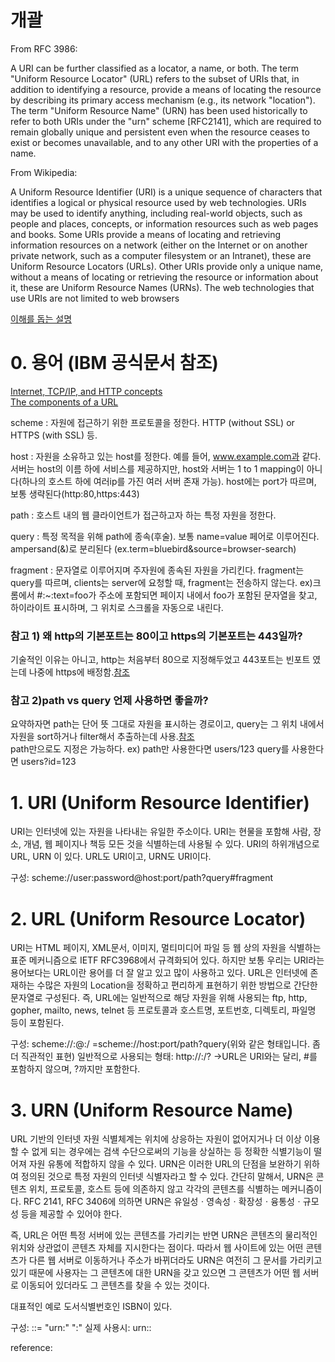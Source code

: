 
# 개괄

From RFC 3986:

A URI can be further classified as a locator, a name, or both. The term "Uniform Resource Locator" (URL) refers to the subset of URIs that, 
in addition to identifying a resource, provide a means of locating the resource by describing its primary access mechanism (e.g., its network "location"). 
The term "Uniform Resource Name" (URN) has been used historically to refer to both URIs under the "urn" scheme [RFC2141], 
which are required to remain globally unique and persistent even when the resource ceases to exist or becomes unavailable, and to any other URI with the properties of a name.

From Wikipedia:

A Uniform Resource Identifier (URI) is a unique sequence of characters that identifies a logical or physical resource used by web technologies. 
URIs may be used to identify anything, including real-world objects, such as people and places, concepts, or information resources such as web pages and books. 
Some URIs provide a means of locating and retrieving information resources on a network (either on the Internet or on another private network, such as a computer filesystem or an Intranet), 
these are Uniform Resource Locators (URLs). Other URIs provide only a unique name, without a means of locating or retrieving the resource or information about it, 
these are Uniform Resource Names (URNs). The web technologies that use URIs are not limited to web browsers

[이해를 돕는 설명](https://stackoverflow.com/a/1984225/22656)



# 0. 용어 (IBM 공식문서 참조)
  [Internet, TCP/IP, and HTTP concepts](https://www.ibm.com/docs/en/cics-ts/5.1?topic=web-internet-tcpip-http-concepts)  
  [The components of a URL](https://www.ibm.com/docs/en/cics-ts/5.1?topic=concepts-components-url)
 
 scheme : 자원에 접근하기 위한 프로토콜을 정한다.  HTTP (without SSL) or HTTPS (with SSL) 등.
 
 host :  자원을 소유하고 있는 host를 정한다. 예를 들어, www.example.com과 같다. 서버는 host의 이름 하에 서비스를 제공하지만, 
         host와 서버는 1 to 1 mapping이 아니다(하나의 호스트 하에 여러ip를 가진 여러 서버 존재 가능). host에는 port가 따르며, 보통 생략된다(http:80,https:443)
 
 path : 호스트 내의 웹 클라이언트가 접근하고자 하는 특정 자원을 정한다.
 
 query : 특정 목적을 위해 path에 종속(후술). 보통 name=value 페어로 이루어진다. ampersand(&)로 분리된다 (ex.term=bluebird&source=browser-search)
 
 fragment : 문자열로 이루어지며 주자원에 종속된 자원을 가리킨다. fragment는 query를 따르며, clients는 server에 요청할 때, fragment는 전송하지 않는다. 
            ex)크롬에서 #:~:text=foo가 주소에 포함되면 페이지 내에서 foo가 포함된 문자열을 찾고, 하이라이트 표시하며, 그 위치로 스크롤을 자동으로 내린다. 
            
 
 ### 참고 1) 왜 http의 기본포트는 80이고 https의 기본포트는 443일까?
 
 기술적인 이유는 아니고, http는 처음부터 80으로 지정해두었고 443포트는 빈포트 였는데 나중에 https에 배정함.[참조](https://johngrib.github.io/wiki/why-http-80-https-443/)
 
 
 ### 참고 2)path vs query 언제 사용하면 좋을까?
 
 요약하자면 path는 단어 뜻 그대로 자원을 표시하는 경로이고, query는 그 위치 내에서 자원을 sort하거나 filter해서 추출하는데 사용.[참조](https://medium.com/@fullsour/when-should-you-use-path-variable-and-query-parameter-a346790e8a6d)  
 path만으로도 지정은 가능하다.
 ex) path만 사용한다면 users/123
     query를 사용한다면 users?id=123
 

# 1. URI (Uniform Resource Identifier)

URI는 인터넷에 있는 자원을 나타내는 유일한 주소이다.
URI는 현물을 포함해 사람, 장소, 개념, 웹 페이지나 책등 모든 것을 식별하는데 사용될 수 있다.
URI의 하위개념으로 URL, URN 이 있다. URL도 URI이고, URN도 URI이다.

구성:
scheme://user:password@host:port/path?query#fragment

# 2. URL (Uniform Resource Locator)

URI는 HTML 페이지, XML문서, 이미지, 멀티미디어 파일 등 웹 상의 자원을 식별하는 표준 메커니즘으로 IETF RFC3968에서 
규격화되어 있다. 하지만 보통 우리는 URI라는 용어보다는 URL이란 용어를 더 잘 알고 있고 많이 사용하고 있다. 
URL은 인터넷에 존재하는 수많은 자원의 Location을 정확하고 편리하게 표현하기 위한 방법으로 간단한 문자열로 구성된다. 
즉, URL에는 일반적으로 해당 자원을 위해 사용되는 ftp, http, gopher, mailto, news, telnet 등 프로토콜과  호스트명, 포트번호, 디렉토리, 파일명 등이 포함된다.

구성:
scheme://<user>:<password>@<host>:<port>/<url-path>
=scheme://host:port/path?query(위와 같은 형태입니다. 좀더 직관적인 표현)
일반적으로 사용되는 형태:
http://<host>:<port>/<path>?<searchpart>
->URL은 URI와는 달리, #<fragment>를 포함하지 않으며, ?<query>까지만 포함한다.

# 3. URN (Uniform Resource Name)

URL 기반의 인터넷 자원 식별체계는 위치에 상응하는 자원이 없어지거나 더 이상 이용할 수 없게 되는 경우에는 검색 수단으로써의 기능을 상실하는 등 
정확한 식별기능이 떨어져 자원 유통에 적합하지 않을 수 있다. URN은 이러한 URL의 단점을 보완하기 위하여 정의된 것으로 특정 자원의 인터넷 식별자라고 할 수 있다. 
간단히 말해서, URN은 콘텐츠 위치, 프로토콜, 호스트 등에 의존하지 않고 각각의 콘텐츠를 식별하는 
메커니즘이다. RFC 2141, RFC 3406에 의하면 URN은 유일성ㆍ영속성ㆍ확장성ㆍ융통성ㆍ규모성 등을 제공할 수 있어야 한다.

즉, URL은 어떤 특정 서버에 있는 콘텐츠를 가리키는 반면 URN은 콘텐츠의 물리적인 위치와 상관없이 콘텐츠 자체를 지시한다는 점이다. 
따라서 웹 사이트에 있는 어떤 콘텐츠가 다른 웹 서버로 이동하거나 주소가 바뀌더라도 URN은 여전히 그 문서를 가리키고 있기 때문에 사용자는 
그 콘텐츠에 대한 URN을 갖고 있으면 그 콘텐츠가 어떤 웹 서버로 이동되어 있더라도 그 콘텐츠를 찾을 수 있는 것이다. 

대표적인 예로 도서식별번호인 ISBN이 있다.

구성:
<URN> ::= "urn:" <NID> ":" <NSS>
실제 사용시:
urn:<NID>:<NSS>


reference:
[](https://www.ibm.com/docs/en/cics-ts/5.1?topic=concepts-components-url)
[](https://en.wikipedia.org/wiki/URI_fragment)
[](https://www.ietf.org/rfc/rfc3986.txt)
[](http://weekly.tta.or.kr/weekly/files/20115719045730_admin.pdf)
[](https://stackoverflow.com/questions/176264/what-is-the-difference-between-a-uri-a-url-and-a-urn)
[](https://medium.com/@fullsour/when-should-you-use-path-variable-and-query-parameter-a346790e8a6d)

